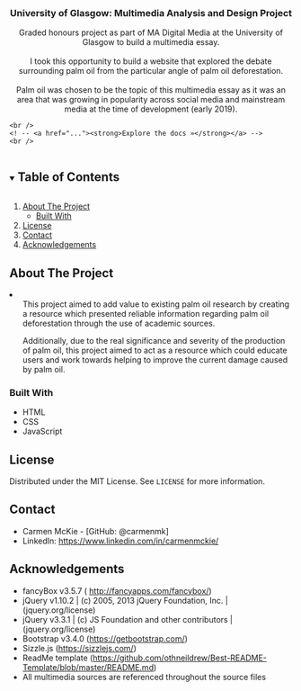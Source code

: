 

<!-- Project Title -->
<br />
  <h3 align="center">University of Glasgow: Multimedia Analysis and Design Project</h3>
  <p align="center">
    Graded honours project as part of MA Digital Media at the University of Glasgow to build a multimedia essay. 
    <br>
    <br>
    I took this opportunity to build a website that explored the debate surrounding palm oil from the particular angle of palm oil deforestation.  
    <br>
    <br>
    Palm oil was chosen to be the topic of this multimedia essay as it was an area that was growing in popularity across social media and mainstream media at the time of development (early 2019). 
  </p>
    
    <br />
    <! -- <a href="..."><strong>Explore the docs »</strong></a> --> 
    <br />


<!-- TABLE OF CONTENTS -->
<details open="open">
  <summary><h2 style="display: inline-block">Table of Contents</h2></summary>
  <ol>
    <li>
      <a href="#about-the-project">About The Project</a>
      <ul>
        <li><a href="#built-with">Built With</a></li>
      </ul>
    </li>
    <li><a href="#license">License</a></li>
    <li><a href="#contact">Contact</a></li>
    <li><a href="#acknowledgements">Acknowledgements</a></li>
  </ol>
</details>



<!-- ABOUT THE PROJECT -->
## About The Project

<li> 
  <ul> This project aimed to add value to existing palm oil research by creating a resource which presented reliable information regarding palm oil deforestation through the use of academic sources.</ul>
  <ul> Additionally, due to the real significance and severity of the production of palm oil, this project aimed to act as a resource which could educate users and work towards helping to improve the current damage caused by palm oil.</ul> 
</li>

### Built With

* []() HTML
* []() CSS
* []() JavaScript


<!-- LICENSE -->
## License

Distributed under the MIT License. See `LICENSE` for more information.



<!-- CONTACT -->
## Contact

* []() Carmen McKie - [GitHub: @carmenmk]
* []() LinkedIn: https://www.linkedin.com/in/carmenmckie/


<!-- ACKNOWLEDGEMENTS -->
## Acknowledgements

* []() fancyBox v3.5.7 ( http://fancyapps.com/fancybox/)
* []() jQuery v1.10.2 | (c) 2005, 2013 jQuery Foundation, Inc. | (jquery.org/license)
* []() jQuery v3.3.1 | (c) JS Foundation and other contributors | (jquery.org/license)
* []() Bootstrap v3.4.0 (https://getbootstrap.com/)
* []() Sizzle.js (https://sizzlejs.com/)
* []() ReadMe template (https://github.com/othneildrew/Best-README-Template/blob/master/README.md)
* []() All multimedia sources are referenced throughout the source files



